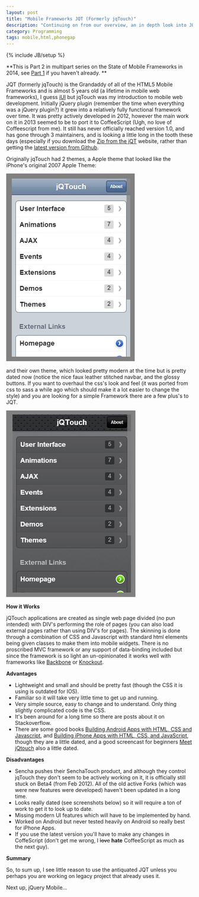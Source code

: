 ```yaml
---
layout: post
title: "Mobile Frameworks JQT (Formerly jqTouch)"
description: "Continuing on from our overview, an in depth look into JQT"
category: Programming
tags: mobile,html,phonegap
---
```

{% include JB/setup %}

**This is Part 2 in multipart series on the State of Mobile Frameworks in 2014, see [Part 1](/programming/2014/04/22/the-state-of-html-mobile-frameworks-in-2014/)
if you haven't already.
**

JQT (formerly jqTouch) is the Grandaddy of all of the HTML5 Mobile Frameworks and is almost 5 years old (a lifetime
in mobile web frameworks), I guess [iUI](http://www.iui-js.org/) but jqTouch was my introduction to mobile web development.
Initially jQuery plugin (remember the time when everything was a jQuery plugin?) it grew into a relatively fully functional
framework over time.  It was pretty actively developed in 2012, however the main work on it in 2013 seemed to be to port
it to CoffeeScript (Ugh, no love of Coffeescript from me).  It still has never officially reached version 1.0, and has
gone through 3 maintainers, and is looking a little long in the tooth these days (especially if you download the [Zip
from the jQT](https://github.com/downloads/senchalabs/jQTouch/jqtouch-1.0-b4-rc.zip) website, rather than getting
the [latest version from Github](https://github.com/senchalabs/jQTouch/archive/master.zip).

Originally jqTouch had 2 themes, a Apple theme that looked like the iPhone's original 2007 Apple Theme:

<img src="/img/mobile_frameworks/jqt-apple.jpg">

and their own theme, which looked pretty modern at the time but is pretty dated now (notice the nice faux leather
stitched navbar, and the glossy buttons.  If you want to overhaul the css's look and feel (it was ported from css
to sass a while ago which should make it a lot easier to change the style) and you are looking for a simple
Framework there are a few plus's to JQT.

<img src="/img/mobile_frameworks/jqt-jqt.jpg">


**How it Works**

jQTouch applications are created as single web page divided (no pun intended) with DIV's performing the role of pages (you can also load
external pages rather than using DIV's for pages).  The skinning is done through a combination of CSS and Javascript
with standard html elements being given classes to make them into mobile widgets.  There is no proscribed MVC framework
or any support of data-binding included but since the framework is so light an un-opinionated it works well with
frameworks like [Backbone](http://backbonejs.org/) or [Knockout](http://knockoutjs.com/).

**Advantages**

+ Lightweight and small and should be pretty fast (though the CSS it is using is outdated for IOS).
+ Familiar so it will take very little time to get up and running.
+ Very simple source,  easy to change and to understand.  Only thing slightly complicated code is the CSS.
+ It's been around for a long time so there are posts about it on Stackoverflow.
+ There are some good books [Building Android Apps with HTML, CSS and Javascript](http://jonathanstark.com/android-book),
  and [Building iPhone Apps with HTML, CSS, and JavaScript](http://jonathanstark.com/iphone-book), though they are a little
  dated, and a good screencast for beginners [Meet jQtouch](https://peepcode.com/products/jqtouch) also a little dated.

**Disadvantages**

+ Sencha pushes their SenchaTouch product, and although they control jqTouch they don't seem to be actively working on it,
 it is officially still stuck on Beta4 (from Feb 2012).  All of the old active Forks (which was  were new features were developed)
 haven't been updated in a long time.
+ Looks really dated (see screenshots below) so it will require a ton of work to get it to look up to date.
+ Missing modern UI features which will have to be implemented by hand.
+ Worked on Android but never tested heavily on Android so really best for iPhone Apps.
+ If you use the latest version you'll have to make any changes in CoffeScript (don't get me wrong, I <strike>love</strike> **hate** CoffeeScript
  as much as the next guy).

**Summary**

So, to sum up, I see little reason to use the antiquated JQT unless you perhaps you are working on legacy project that
already uses it.

Next up, jQuery Mobile...